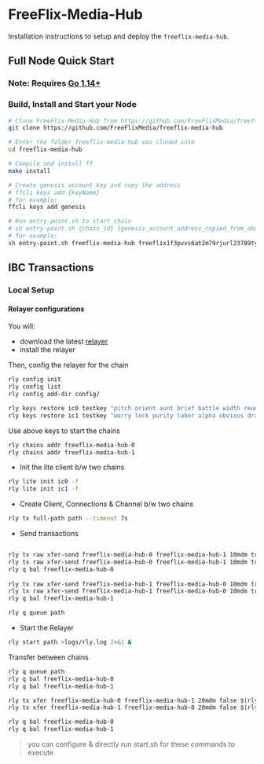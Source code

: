 # FreeFlix-Media-Hub

Installation instructions to setup and deploy the ```freeflix-media-hub```.

## Full Node Quick Start

### Note: Requires [Go 1.14+](https://golang.org/dl/)

### Build, Install and Start your Node
```bash
# Clone FreeFlix-Media-Hub from https://github.com/FreeFlixMedia/freeflix-media-hub
git clone https://github.com/FreeFlixMedia/freeflix-media-hub

# Enter the folder freeflix-media-hub was cloned into
cd freeflix-media-hub

# Compile and install ff
make install

# Create genesis account key and copy the address
# ffcli keys add {keyName}
# for example:
ffcli keys add genesis

# Run entry-point.sh to start chain
# sh entry-point.sh {chain_id} {genesis_account_address_copied_from_above_step}
# for example:
sh entry-point.sh freeflix-media-hub freeflix1f3pvvs6at2m79rjurl23789tygtknjkq9290ej3q

```

## IBC Transactions

### Local Setup

#### Relayer configurations

You will:

- download the latest [relayer](https://github.com/iqlusioninc/relayer) 
- install the relayer

Then, config the relayer for the chain
```bash
rly config init
rly config list
rly config add-dir config/

rly keys restore ic0 testkey "pitch orient aunt brief battle width reunion labor swim december december citizen pride model whale squeeze mango network enable lumber page cliff box when"
rly keys restore ic1 testkey "worry lock purity labor alpha obvious drama magic curious neutral hair vapor portion retreat expire muscle search turtle aisle ship celery limit frog torch"

```
Use above keys to start the chains
```bash
rly chains addr freeflix-media-hub-0
rly chains addr freeflix-media-hub-1
```

- Init the lite client b/w two chains
```bash
rly lite init ic0 -f
rly lite init ic1 -f
```

- Create Client, Connections & Channel b/w two chains

```bash
rly tx full-path path --timeout 7s
```

- Send transactions
```bash

rly tx raw xfer-send freeflix-media-hub-0 freeflix-media-hub-1 10mdm true $(rly chains addr freeflix-media-hub-1)
rly tx raw xfer-send freeflix-media-hub-0 freeflix-media-hub-1 10mdm true $(rly chains addr freeflix-media-hub-1)
rly q bal freeflix-media-hub-0
  
rly tx raw xfer-send freeflix-media-hub-1 freeflix-media-hub-0 10mdm true $(rly chains addr freeflix-media-hub-0)
rly tx raw xfer-send freeflix-media-hub-1 freeflix-media-hub-0 10mdm true $(rly chains addr freeflix-media-hub-0)
rly q bal freeflix-media-hub-1

rly q queue path
```
- Start the Relayer
```bash
rly start path >logs/rly.log 2>&1 &
```

Transfer between chains

```bash
rly q queue path
rly q bal freeflix-media-hub-0
rly q bal freeflix-media-hub-1

rly tx xfer freeflix-media-hub-0 freeflix-media-hub-1 20mdm false $(rly chains addr freeflix-media-hub-1)
rly tx xfer freeflix-media-hub-1 freeflix-media-hub-0 20mdm false $(rly chains addr freeflix-media-hub-0)

rly q bal freeflix-media-hub-0
rly q bal freeflix-media-hub-1

```

> you can configure & directly run start.sh for these commands to execute
